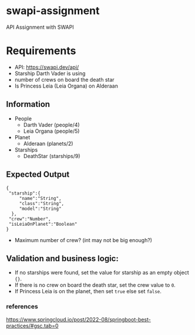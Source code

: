 # swapi-assignment
API Assignment with SWAPI

# Requirements
- API: https://swapi.dev/api/
- Starship Darth Vader is using 
- number of crews on board the death star 
- Is Princess Leia (Leia Organa) on Alderaan

## Information
- People
  - Darth Vader (people/4)
  - Leia Organa (people/5)
- Planet
  - Alderaan (planets/2)
- Starships
  - DeathStar (starships/9)


## Expected Output
```
{
 "starship":{
     "name":"String",
     "class":"String",
     "model":"String"
  },
 "crew":"Number",
 "isLeiaOnPlanet":"Boolean"
}
```
- Maximum number of crew? (int may not be big enough?)

## Validation and business logic:
- If no starships were found, set the value for starship as an empty object `{}`.
- If there is no crew on board the death star, set the crew value to `0`.
- If Princess Leia is on the planet, then set `true` else set `false`.

### references
https://www.springcloud.io/post/2022-08/springboot-best-practices/#gsc.tab=0
